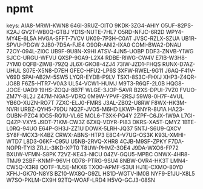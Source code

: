 # npmt

keys:
AIA8-MRWI-KWN8
646I-3RUZ-OITO
9KDK-3ZG4-AHIY
O5UF-82PS-K2AJ
GV2T-WB0Q-GTBJ
YD1S-NUTE-7HL7
O5RD-NFJC-6R2D
WPY4-MY4E-6L5A
HVGA-SFFT-7VCV
UK09-7P3H-C0AT
JVSC-RZLX-SZUA
UB1R-SPVU-PDGW
2JB0-7D5A-FJE4
O9OR-ANI2-IXA0
COMI-BWA2-DNAU
72OY-094L-ZI0C
UB9F-9U8N-X9HI
ATSV-4JN5-UOBP
DDF3-ZNVB-Y1WG
SJCC-URGU-WFVU
QXSP-9GA9-L2X4
RDBE-RIWG-CW4V
E7IB-W3H8-7YM0
0QFB-ZIWB-79ZQ
JL6X-GKO8-4ZJ4
73IW-JZD1-FHQS
RUNX-D7AZ-UHUL
S07E-X5N8-D7EH
GFEC-HFU2-LP6S
3XFW-RWEL-9G11
J6AQ-F41V-V69D
SPAI-AB2M-5SW5
LYQR-EYDB-P9LV
TSX1-8S3C-FHXJ
XHP3-Z4QR-JO8B
F6Z5-HTR7-V0A3
UL54-VCW1-HUMJ
M9T3-R6QF-2L0B
HQG8-JOCE-UAD9
19HS-ZOQJ-8B7F
WLGE-3JOP-5AVR
B2XS-DPUI-7VZ0
FVUO-ZM7Y-8L2J
Z47M-NGA5-VDRQ
0M9W-YPVF-2RSJ
59W8-0H7F-4VUL
YB6O-XUZN-RO7T
7ZXC-ELJ0-FMRS
J3AL-ZB02-U8RW
F8WX-HK3M-NVRI
URBZ-QYH5-79DU
NQ2F-JVO5-M6HD
LKWP-BNYR-8U1A
HA23-GUBN-PZC4
IOG5-RQ1U-VL6E
MOL6-T3XK-PQ4Y
2ZPF-C6JX-1W9A
L7GI-Q4ZP-VXY5
J9DT-71KM-CW3Z
6ZXQ-VDYR-PI83
DKRS-XA5T-QMYZ
1BTE-L0RQ-94UO
E64P-GH3J-ZZ1U
DOWK-5LRH-JQ37
5NTJ-S6U9-QXCV
SY8F-MCX3-K4BZ
CRWX-ABNS-HTP3
E8C4-V7UG-OS3K
K93L-XMHI-WTD7
L8D3-06KF-C95U
U5NB-2RVQ-XHR8
4CJB-M9SF-ZPKY
F7DA-NOPR-TYI3
ZRJL-3IKD-XPT0
T8UW-PHMZ-3OE4
J9DA-WXO6-FP72
BXUW-VFMN-S8PK
72VZ-KE43-NICU
04ZV-GQU5-MPBC
ONWX-4HR8-TMJ9
2SBF-KNMP-96VH
0D78-PTRG-9SU4
8NBW-OVR4-HK3T
LMN4-CW5Q-X3R8
QOTF-1U5E-MKX6
TXO0-APMF-S3UI
HJ1E-CXMO-80YD
XFHJ-GK70-N8YS
BZ10-WX8Q-G9ZL
HS1D-WGTV-IM0B
NYF9-E1JU-X8L5
W7SO-PKLM-CX9H
92TQ-WOAF-LRD4
H5VQ-GCJ3-08SN

